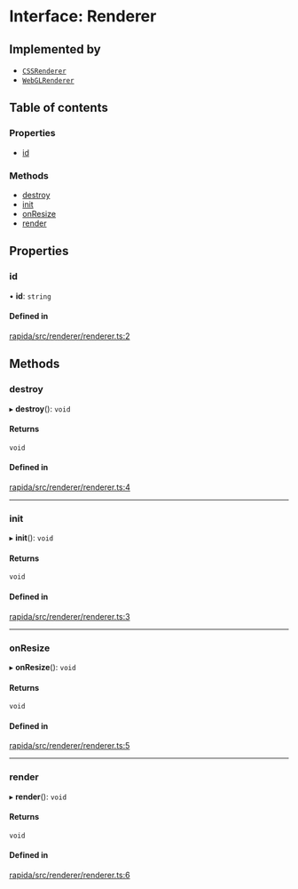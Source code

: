 # Interface: Renderer

## Implemented by

- [`CSSRenderer`](../classes/CSSRenderer.md)
- [`WebGLRenderer`](../classes/WebGLRenderer.md)

## Table of contents

### Properties

- [id](Renderer.md#id)

### Methods

- [destroy](Renderer.md#destroy)
- [init](Renderer.md#init)
- [onResize](Renderer.md#onresize)
- [render](Renderer.md#render)

## Properties

### id

• **id**: `string`

#### Defined in

[rapida/src/renderer/renderer.ts:2](https://gitlab.com/rapidajs/rapida/-/blob/ac79872/packages/rapida/src/renderer/renderer.ts#L2)

## Methods

### destroy

▸ **destroy**(): `void`

#### Returns

`void`

#### Defined in

[rapida/src/renderer/renderer.ts:4](https://gitlab.com/rapidajs/rapida/-/blob/ac79872/packages/rapida/src/renderer/renderer.ts#L4)

___

### init

▸ **init**(): `void`

#### Returns

`void`

#### Defined in

[rapida/src/renderer/renderer.ts:3](https://gitlab.com/rapidajs/rapida/-/blob/ac79872/packages/rapida/src/renderer/renderer.ts#L3)

___

### onResize

▸ **onResize**(): `void`

#### Returns

`void`

#### Defined in

[rapida/src/renderer/renderer.ts:5](https://gitlab.com/rapidajs/rapida/-/blob/ac79872/packages/rapida/src/renderer/renderer.ts#L5)

___

### render

▸ **render**(): `void`

#### Returns

`void`

#### Defined in

[rapida/src/renderer/renderer.ts:6](https://gitlab.com/rapidajs/rapida/-/blob/ac79872/packages/rapida/src/renderer/renderer.ts#L6)
